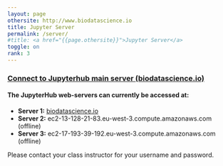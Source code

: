 ```yaml
---
layout: page
othersite: http://www.biodatascience.io
title: Jupyter Server
permalink: /server/
#title: <a href="{{page.othersite}}">Jupyter Server</a>
toggle: on
rank: 3
---
```


### <a href="{{page.othersite}}">Connect to Jupyterhub main server (biodatascience.io)</a>

#### The JupyterHub web-servers can currently be accessed at:
  - **Server 1:** <a href="{{page.othersite}}"> biodatascience.io</a>
  - **Server 2:** ec2-13-128-21-83.eu-west-3.compute.amazonaws.com (offline)
  - **Server 3:** ec2-17-193-39-192.eu-west-3.compute.amazonaws.com (offline)

Please contact your class instructor for your username and password.
